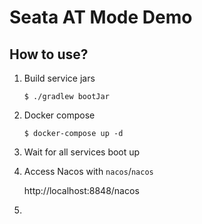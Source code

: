 Seata AT Mode Demo
==================

How to use?
-----------

1. Build service jars

    ```
    $ ./gradlew bootJar
    ```

1. Docker compose

    ```
    $ docker-compose up -d
    ``` 

1. Wait for all services boot up
   
1. Access Nacos with `nacos`/`nacos`

    http://localhost:8848/nacos

1. 